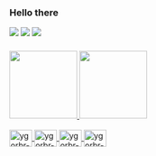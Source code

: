 ### Hello there

<div> 
  <a href="https://www.linkedin.com/in/ygorbr" target="_blank"><img src="https://img.shields.io/badge/-LinkedIn-%230077B5?style=for-the-badge&logo=linkedin&logoColor=white" target="_blank"></a>
  <a href = "mailto:ygorbr@gmail.com"><img src="https://img.shields.io/badge/-Gmail-%23333?style=for-the-badge&logo=gmail&logoColor=white" target="_blank"></a>
  <a href="https://instagram.com/_ygorbr" target="_blank"><img src="https://img.shields.io/badge/-Instagram-%23E4405F?style=for-the-badge&logo=instagram&logoColor=white" target="_blank"></a>
</div>

###

<div align="left">
  <a href="https://github.com/ygorbr">
  <img height="120em" src="https://github-readme-stats.vercel.app/api?username=ygorbr&show_icons=true&theme=darcula&include_all_commits=true&count_private=true"/>
  <img height="120em" src="https://github-readme-stats.vercel.app/api/top-langs/?username=ygorbr&layout=compact&langs_count=7&theme=darcula "/>
</div>
  
<div style="display: inline_block"><br>
  <img align="center" alt="ygorbr-HTML" height="30" width="40" src="https://cdn.jsdelivr.net/gh/devicons/devicon/icons/html5/html5-original-wordmark.svg">
  <img align="center" alt="ygorbr-CSS" height="30" width="40" src="https://cdn.jsdelivr.net/gh/devicons/devicon/icons/css3/css3-original-wordmark.svg">
  <img align="center" alt="ygorbr-Python" height="30" width="40" src="https://cdn.jsdelivr.net/gh/devicons/devicon/icons/python/python-original-wordmark.svg">
  <img align="center" alt="ygorbr-JS" height="30" width="40" src="https://cdn.jsdelivr.net/gh/devicons/devicon/icons/javascript/javascript-original.svg">
</div>
